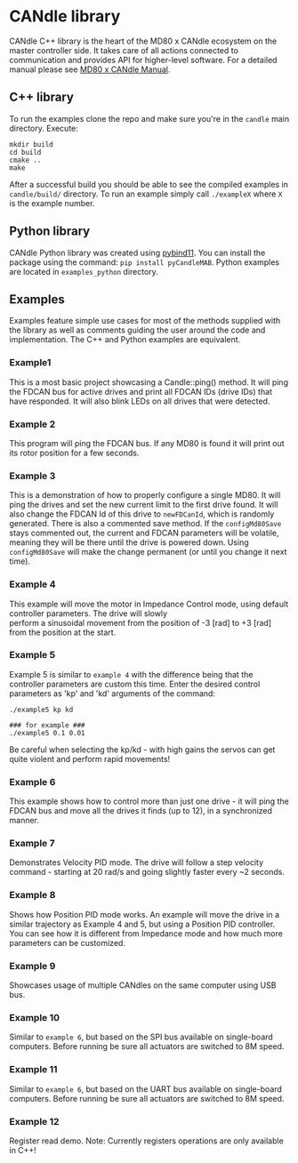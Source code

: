 # CANdle library 
CANdle C++ library is the heart of the MD80 x CANdle ecosystem on the master controller side. 
It takes care of all actions connected to communication and provides API for higher-level software. For a detailed manual please see [MD80 x CANdle Manual](https://www.mabrobotics.pl/servos/#comp-l6v4io99).
 
## C++ library
To run the examples clone the repo and make sure you're in the `candle` main directory. Execute:
```
mkdir build
cd build 
cmake ..
make
```
After a successful build you should be able to see the compiled examples in `candle/build/` directory. 
To run an example simply call `./exampleX` where `X` is the example number. 
 
## Python library
CANdle Python library was created using [pybind11](https://github.com/pybind/pybind11). 
You can install the package using the command:
`pip install pyCandleMAB`. Python examples are located in `examples_python` directory. 
 
## Examples
Examples feature simple use cases for most of the methods supplied with the library as well as comments guiding the user 
around the code and implementation. The C++ and Python examples are equivalent. 
 
### Example1
This is a most basic project showcasing a Candle::ping() method. It will ping the FDCAN bus for active drives and print 
all FDCAN IDs (drive IDs) that have responded. It will also blink LEDs on all drives that were detected.
 
### Example 2
This program will ping the FDCAN bus. If any MD80 is found it will print out its rotor position for a few seconds.
 
### Example 3
This is a demonstration of how to properly configure a single MD80. It will ping the drives and set the new current limit 
to the first drive found. It will also change the FDCAN Id of this drive to ```newFDCanId```, which is randomly generated.
There is also a commented save method. If the ```configMd80Save``` stays commented out, the current and FDCAN parameters will be volatile, 
meaning they will be there until the drive is powered down. Using ```configMd80Save``` will make the change permanent 
(or until you change it next time).
 
### Example 4
This example will move the motor in Impedance Control mode, using default controller parameters. The drive will slowly  
perform a sinusoidal movement from the position of -3 [rad] to +3 [rad] from the position at the start.
 
### Example 5
Example 5 is similar to `example 4` with the difference being that the controller parameters are custom this time. Enter the desired control parameters as 'kp' and 'kd' arguments of the command:
```
./example5 kp kd
 
### for example ###
./example5 0.1 0.01
```
Be careful when selecting the kp/kd - with high gains the servos can get quite violent and perform rapid movements!
 
### Example 6 
This example shows how to control more than just one drive - it will ping the FDCAN bus and move all the drives it finds
(up to 12), in a synchronized manner. 
 
### Example 7
Demonstrates Velocity PID mode. The drive will follow a step velocity command - starting at 20 rad/s and going slightly 
faster every ~2 seconds.
 
### Example 8
Shows how Position PID mode works. An example will move the drive in a similar trajectory as Example 4 and 5, but using
a Position PID controller. You can see how it is different from Impedance mode and how much more parameters can be
customized.
 
### Example 9
Showcases usage of multiple CANdles on the same computer using USB bus. 
 
### Example 10
Similar to `example 6`, but based on the SPI bus available on single-board computers. Before running be sure all actuators are switched to 8M speed. 
 
### Example 11
Similar to `example 6`, but based on the UART bus available on single-board computers. Before running be sure all actuators are switched to 8M speed. 
 
### Example 12
Register read demo. 
Note: Currently registers operations are only available in C++!

 
